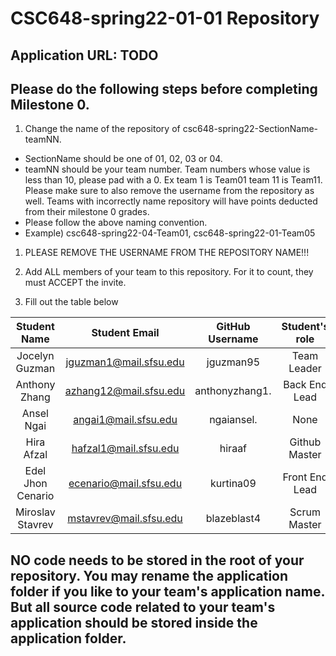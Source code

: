 # CSC648-spring22-01-01 Repository

## Application URL: TODO


## Please do the following steps before completing Milestone 0.
1. Change the name of the repository of csc648-spring22-SectionName-teamNN. 
 - SectionName should be one of 01, 02, 03 or 04. 
 - teamNN should be your team number. Team numbers whose value is less than 10, please pad with a 0. Ex team 1 is Team01 team 11 is Team11. Please make sure to also remove the username from the repository as well. Teams with incorrectly name repository will have points deducted from their milestone 0 grades.
 - Please follow the above naming convention.
 - Example) csc648-spring22-04-Team01,   csc648-spring22-01-Team05

1. PLEASE REMOVE THE USERNAME FROM THE REPOSITORY NAME!!!

2. Add ALL members of your team to this repository. For it to count, they must ACCEPT the invite.

3. Fill out the table below


| Student Name      |      Student Email     |  GitHub Username | Student's role |
|    :---:          |     :---:              |     :---:        | :---:          |
| Jocelyn Guzman    | jguzman1@mail.sfsu.edu | jguzman95        |  Team Leader   |
| Anthony Zhang     | azhang12@mail.sfsu.edu | anthonyzhang1.   | Back End Lead  |
| Ansel Ngai        | angai1@mail.sfsu.edu   | ngaiansel.       | None           |
| Hira Afzal        | hafzal1@mail.sfsu.edu  | hiraaf           | Github Master  |
| Edel Jhon Cenario | ecenario@mail.sfsu.edu | kurtina09        | Front End Lead |
| Miroslav Stavrev  | mstavrev@mail.sfsu.edu | blazeblast4      | Scrum Master   |



## NO code needs to be stored in the root of your repository. You may rename the application folder if you like to your team's application name. But all source code related to your team's application should be stored inside the application folder.

